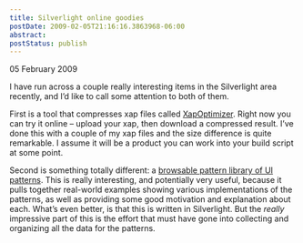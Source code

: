 ```yaml
---
title: Silverlight online goodies
postDate: 2009-02-05T21:16:16.3863968-06:00
abstract: 
postStatus: publish
---
```

05 February 2009

I have run across a couple really interesting items in the Silverlight area recently, and I’d like to call some attention to both of them.

First is a tool that compresses xap files called [XapOptimizer](http://labs.componentone.com/XapOptimizer/). Right now you can try it online – upload your xap, then download a compressed result. I’ve done this with a couple of my xap files and the size difference is quite remarkable. I assume it will be a product you can work into your build script at some point.

Second is something totally different: a [browsable pattern library of UI patterns](http://quince.infragistics.com). This is really interesting, and potentially very useful, because it pulls together real-world examples showing various implementations of the patterns, as well as providing some good motivation and explanation about each. What’s even better, is that this is written in Silverlight. But the *really* impressive part of this is the effort that must have gone into collecting and organizing all the data for the patterns.
